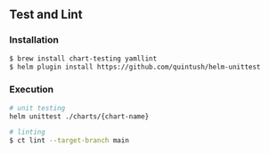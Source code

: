 ## Test and Lint

### Installation

```sh
$ brew install chart-testing yamllint
$ helm plugin install https://github.com/quintush/helm-unittest
```

### Execution

```sh
# unit testing
helm unittest ./charts/{chart-name}

# linting
$ ct lint --target-branch main
```